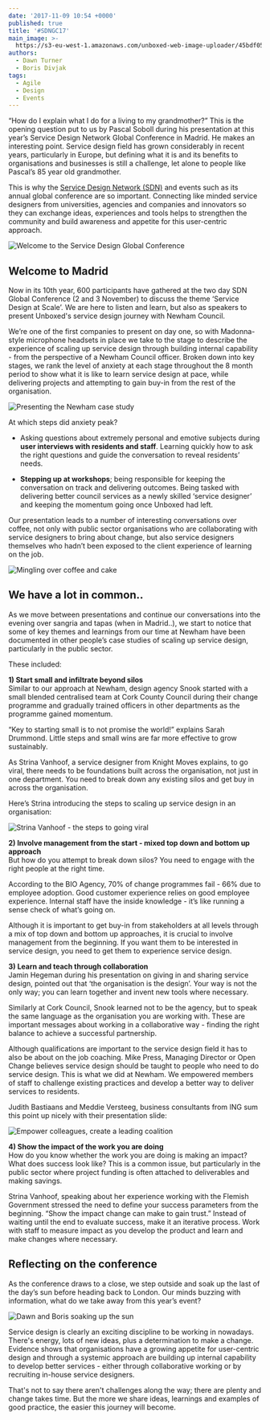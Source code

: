 ```yaml
---
date: '2017-11-09 10:54 +0000'
published: true
title: '#SDNGC17'
main_image: >-
  https://s3-eu-west-1.amazonaws.com/unboxed-web-image-uploader/45bdf05ff96606a7b6ad02421d2f8d2c.JPG
authors:
  - Dawn Turner
  - Boris Divjak
tags:
  - Agile
  - Design
  - Events
---
```

“How do I explain what I do for a living to my grandmother?” This is the opening question put to us by Pascal Soboll during his presentation at this year’s Service Design Network Global Conference in Madrid. He makes an interesting point. Service design field has grown considerably in recent years, particularly in Europe, but defining what it is and its benefits to organisations and businesses is still a challenge, let alone to people like Pascal’s 85 year old grandmother. 

This is why the [Service Design Network (SDN)](https://www.service-design-network.org) and events such as its annual global conference are so important. Connecting like minded service designers from universities, agencies and companies and innovators so they can exchange ideas, experiences and tools helps to strengthen the community and build awareness and appetite for this user-centric approach.

![Welcome to the Service Design Global Conference](https://s3-eu-west-1.amazonaws.com/unboxed-web-image-uploader/45bdf05ff96606a7b6ad02421d2f8d2c.JPG)

## Welcome to Madrid
Now in its 10th year, 600 participants have gathered at the two day SDN Global Conference (2 and 3 November) to discuss the theme ‘Service Design at Scale’. We are here to listen and learn, but also as speakers to present Unboxed's service design journey with Newham Council.

We’re one of the first companies to present on day one, so with Madonna-style microphone headsets in place we take to the stage to describe the experience of scaling up service design through building internal capability - from the perspective of a Newham Council officer. Broken down into key stages, we rank the level of anxiety at each stage throughout the 8 month period to show what it is like to learn service design at pace, while delivering projects and attempting to gain buy-in from the rest of the organisation.

![Presenting the Newham case study](https://s3-eu-west-1.amazonaws.com/unboxed-web-image-uploader/ef2019c5c05b5b4b6706d161e4761112.jpg)

At which steps did anxiety peak? 

- Asking questions about extremely personal and emotive subjects during **user interviews with residents and staff**. Learning quickly how to ask the right questions and guide the conversation to reveal residents’ needs.

- **Stepping up at workshops**; being responsible for keeping the conversation on track and delivering outcomes. Being tasked with delivering better council services as a newly skilled ‘service designer’ and keeping the momentum going once Unboxed had left. 

Our presentation leads to a number of interesting conversations over coffee, not only with public sector organisations who are collaborating with service designers to bring about change, but also service designers themselves who hadn’t been exposed to the client experience of learning on the job. 

![Mingling over coffee and cake](https://s3-eu-west-1.amazonaws.com/unboxed-web-image-uploader/2482b4db6fb222f0fc6626e382844f84.jpg)

## We have a lot in common..
As we move between presentations and continue our conversations into the evening over sangria and tapas (when in Madrid..), we start to notice that some of key themes and learnings from our time at Newham have been documented in other people’s case studies of scaling up service design, particularly in the public sector.

These included:

**1) Start small and infiltrate beyond silos**
<br>Similar to our approach at Newham, design agency Snook started with a small blended centralised team at Cork County Council during their change programme and gradually trained officers in other departments as the programme gained momentum. 

“Key to starting small is to not promise the world!” explains Sarah Drummond. Little steps and small wins are far more effective to grow sustainably. 

As Strina Vanhoof, a service designer from Knight Moves explains, to go viral, there needs to be foundations built across the organisation, not just in one department. You need to break down any existing silos and get buy in across the organisation.

Here’s Strina introducing the steps to scaling up service design in an organisation:

![Strina Vanhoof - the steps to going viral](https://s3-eu-west-1.amazonaws.com/unboxed-web-image-uploader/2b0f4a141b319845090fe4075b832d03.JPG)

**2) Involve management from the start - mixed top down and bottom up approach**
<br>But how do you attempt to break down silos? You need to engage with the right people at the right time.

According to the BIO Agency, 70% of change programmes fail - 66% due to employee adoption. Good customer experience relies on good employee experience. Internal staff have the inside knowledge - it’s like running a sense check of what’s going on. 

Although it is important to get buy-in from stakeholders at all levels through a mix of top down and bottom up approaches, it is crucial to involve management from the beginning. If you want them to be interested in service design, you need to get them to experience service design.

**3) Learn and teach through collaboration**
<br>Jamin Hegeman during his presentation on giving in and sharing service design, pointed out that ‘the organisation is the design’. Your way is not the only way; you can learn together and invent new tools where necessary. 

Similarly at Cork Council, Snook learned not to be the agency, but to speak the same language as the organisation you are working with. These are important messages about working in a collaborative way - finding the right balance to achieve a successful partnership. 

Although qualifications are important to the service design field it has to also be about on the job coaching. Mike Press, Managing Director or Open Change believes service design should be taught to people who need to do service design. This is what we did at Newham. We empowered members of staff to challenge existing practices and develop a better way to deliver services to residents.

Judith Bastiaans and Meddie Versteeg, business consultants from ING sum this point up nicely with their presentation slide:

![Empower colleagues, create a leading coalition](https://s3-eu-west-1.amazonaws.com/unboxed-web-image-uploader/b25ffdb867e0059bfba9f3cc3b9e8ff8.jpg)

**4) Show the impact of the work you are doing**
<br>How do you know whether the work you are doing is making an impact? What does success look like? This is a common issue, but particularly in the public sector where project funding is often attached to deliverables and making savings. 

Strina Vanhoof, speaking about her experience working with the Flemish Government stressed the need to define your success parameters from the beginning. “Show the impact change can make to gain trust.” Instead of waiting until the end to evaluate success, make it an iterative process. Work with staff to measure impact as you develop the product and learn and make changes where necessary.

## Reflecting on the conference
As the conference draws to a close, we step outside and soak up the last of the day’s sun before heading back to London. Our minds buzzing with information, what do we take away from this year’s event?

![Dawn and Boris soaking up the sun](https://s3-eu-west-1.amazonaws.com/unboxed-web-image-uploader/223d9036349be0e79bc61653d3854960.jpg)

Service design is clearly an exciting discipline to be working in nowadays. There's energy, lots of new ideas, plus a determination to make a change. Evidence shows that organisations have a growing appetite for user-centric design and through a systemic approach are building up internal capability to develop better services - either through collaborative working or by recruiting in-house service designers. 

That's not to say there aren't challenges along the way; there are plenty and change takes time. But the more we share ideas, learnings and examples of good practice, the easier this journey will become.
